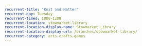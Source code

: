 ```yaml
---
recurrent-title: "Knit and Natter"
recurrent-day: Tuesday
recurrent-times: 1000-1200
recurrent-location: stowmarket-library
recurrent-location-display-name: Stowmarket Library
recurrent-location-display-url: /branches/stowmarket-library/
recurrent-category: arts-crafts-games
---
```

